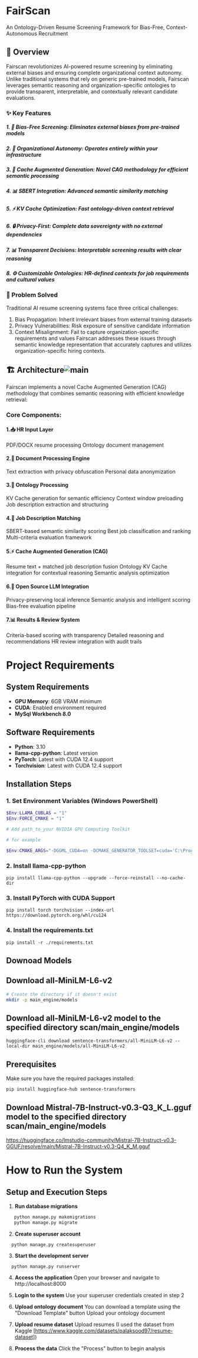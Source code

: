 # FairScan
An Ontology-Driven Resume Screening Framework for Bias-Free, Context-Autonomous Recruitment


## 🚀 Overview
Fairscan revolutionizes AI-powered resume screening by eliminating external biases and ensuring complete organizational context autonomy. Unlike traditional systems that rely on generic pre-trained models, Fairscan leverages semantic reasoning and organization-specific ontologies to provide transparent, interpretable, and contextually relevant candidate evaluations.

### ✨ Key Features

##### 1. 🎯 Bias-Free Screening: Eliminates external biases from pre-trained models
##### 2. 🏢 Organizational Autonomy: Operates entirely within your infrastructure
##### 3. 🧠 Cache Augmented Generation: Novel CAG methodology for efficient semantic processing
##### 4. 📊 SBERT Integration: Advanced semantic similarity matching
##### 5. ⚡ KV Cache Optimization: Fast ontology-driven context retrieval
##### 6. 🔒 Privacy-First: Complete data sovereignty with no external dependencies
##### 7. 📊 Transparent Decisions: Interpretable screening results with clear reasoning
##### 8. ⚙️ Customizable Ontologies: HR-defined contexts for job requirements and cultural values

### 🎯 Problem Solved
Traditional AI resume screening systems face three critical challenges:

1. Bias Propagation: Inherit irrelevant biases from external training datasets
2. Privacy Vulnerabilities: Risk exposure of sensitive candidate information
3. Context Misalignment: Fail to capture organization-specific requirements and values
Fairscan addresses these issues through semantic knowledge representation that accurately captures and utilizes organization-specific hiring contexts.

## 🏗️ Architecture![main](https://github.com/user-attachments/assets/e272e909-738d-45ce-a4ca-a297a72a5fb5)


Fairscan implements a novel Cache Augmented Generation (CAG) methodology that combines semantic reasoning with efficient knowledge retrieval:

### Core Components:

#### 1.📥 HR Input Layer

PDF/DOCX resume processing
Ontology document management


#### 2.🔄 Document Processing Engine

Text extraction with privacy obfuscation
Personal data anonymization


#### 3.🧠 Ontology Processing

KV Cache generation for semantic efficiency
Context window preloading
Job description extraction and structuring


#### 4.🎯 Job Description Matching

SBERT-based semantic similarity scoring
Best job classification and ranking
Multi-criteria evaluation framework


#### 5.⚡ Cache Augmented Generation (CAG)

Resume text + matched job description fusion
Ontology KV Cache integration for contextual reasoning
Semantic analysis optimization


#### 6.🤖 Open Source LLM Integration

Privacy-preserving local inference
Semantic analysis and intelligent scoring
Bias-free evaluation pipeline


#### 7.📊 Results & Review System

Criteria-based scoring with transparency
Detailed reasoning and recommendations
HR review integration with audit trails

# Project Requirements

## System Requirements
- **GPU Memory**: 6GB VRAM minimum
- **CUDA**: Enabled environment required
- **MySql Workbench 8.0**

## Software Requirements
- **Python**: 3.10
- **llama-cpp-python**: Latest version
- **PyTorch**: Latest with CUDA 12.4 support
- **Torchvision**: Latest with CUDA 12.4 support

## Installation Steps

### 1. Set Environment Variables (Windows PowerShell)
```powershell
$Env:LLAMA_CUBLAS = "1"
$Env:FORCE_CMAKE = "1"

# Add path_to_your NVIDIA GPU Computing Toolkit

# for example

$Env:CMAKE_ARGS="-DGGML_CUDA=on -DCMAKE_GENERATOR_TOOLSET=cuda='C:\Program Files\NVIDIA GPU Computing Toolkit\CUDA\v12.1'"
```

### 2. Install llama-cpp-python
```
pip install llama-cpp-python --upgrade --force-reinstall --no-cache-dir
```

### 3. Install PyTorch with CUDA Support
```
pip install torch torchvision --index-url https://download.pytorch.org/whl/cu124
```

### 4. Install the requirements.txt 
```
pip install -r ./requirements.txt
```

## Downoad Models

## Download all-MiniLM-L6-v2

```bash
# Create the directory if it doesn't exist
mkdir -p main_engine/models
```

## Download all-MiniLM-L6-v2 model to the specified directory scan/main_engine/models
```
huggingface-cli download sentence-transformers/all-MiniLM-L6-v2 --local-dir main_engine/models/all-MiniLM-L6-v2
```
## Prerequisites
Make sure you have the required packages installed:

```
pip install huggingface-hub sentence-transformers
```

## Download Mistral-7B-Instruct-v0.3-Q3_K_L.gguf model to the specified directory scan/main_engine/models

https://huggingface.co/lmstudio-community/Mistral-7B-Instruct-v0.3-GGUF/resolve/main/Mistral-7B-Instruct-v0.3-Q4_K_M.gguf

# How to Run the System

## Setup and Execution Steps

1. **Run database migrations**
```bash
   python manage.py makemigrations
   python manage.py migrate
   ```
   
2. **Create superuser account**
```
  python manage.py createsuperuser
  ```
3. **Start the development server**
```
  python manage.py runserver
  ```
4. **Access the application**
  Open your browser and navigate to http://localhost:8000

5. **Login to the system**
  Use your superuser credentials created in step 2

6. **Upload ontology document**
  You can download a template using the "Download Template" button
  Upload your ontology document
    
7. **Upload resume dataset**
  Upload resumes (I used the dataset from Kaggle [https://www.kaggle.com/datasets/palaksood97/resume-dataset])
  
8. **Process the data**
  Click the "Process" button to begin analysis

